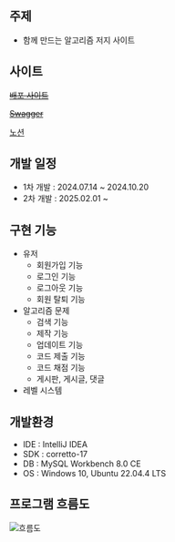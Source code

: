 ## 주제

- 함께 만드는 알고리즘 저지 사이트

## 사이트
~~[배포 사이트](https://retrospect-project.n-e.kr/)~~

~~[Swagger](https://retrospect-project.n-e.kr/swagger-ui/index.html)~~

[노션](https://soundbar91.notion.site/Retrospect-Project-f88ed9e690ce480ca348c6914b9103af?pvs=4)

## 개발 일정
- 1차 개발 : 2024.07.14 ~ 2024.10.20
- 2차 개발 : 2025.02.01 ~ 

## 구현 기능

- 유저
    - 회원가입 기능
    - 로그인 기능
    - 로그아웃 기능
    - 회원 탈퇴 기능
- 알고리즘 문제
    - 검색 기능
    - 제작 기능
    - 업데이트 기능
    - 코드 제출 기능
    - 코드 채점 기능
    - 게시판, 게시글, 댓글
- 레벨 시스템

## 개발환경
- IDE : IntelliJ IDEA
- SDK : corretto-17
- DB : MySQL Workbench 8.0 CE
- OS : Windows 10, Ubuntu 22.04.4 LTS

## 프로그램 흐름도
![흐름도](https://github.com/user-attachments/assets/511d80da-678f-42b3-897c-0c5683de757e)
